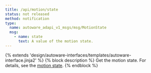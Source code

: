 ```yaml
---
title: /api/motion/state
status: not released
method: notification
type:
  name: autoware_adapi_v1_msgs/msg/MotionState
  msg:
    - name: state
      text: A value of the motion state.
---
```


{% extends 'design/autoware-interfaces/templates/autoware-interface.jinja2' %}
{% block description %}
Get the motion state.
For details, see the [motion state](../../../features/motion.md).
{% endblock %}
